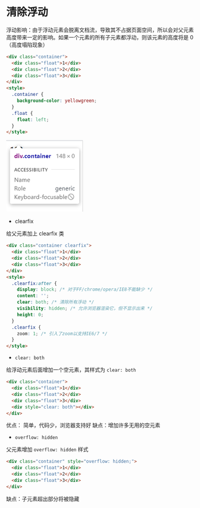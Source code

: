 # 清除浮动

浮动影响：由于浮动元素会脱离文档流，导致其不占据页面空间，所以会对父元素高度带来一定的影响。如果一个元素的所有子元素都浮动，则该元素的高度将是 0（高度塌陷现象）

```html
<div class="container">
  <div class="float">1</div>
  <div class="float">2</div>
  <div class="float">3</div>
</div>
<style>
  .container {
    background-color: yellowgreen;
  }
  .float {
    float: left;
  }
</style>
```

![float](../images/float.png)

- clearfix

给父元素加上 clearfix 类

```html
<div class="container clearfix">
  <div class="float">1</div>
  <div class="float">2</div>
  <div class="float">3</div>
</div>
<style>
  .clearfix:after {
    display: block; /* 对于FF/chrome/opera/IE8不能缺少 */
    content: '';
    clear: both; /* 清除所有浮动 */
    visibility: hidden; /* 允许浏览器渲染它，但不显示出来 */
    height: 0;
  }
  .clearfix {
    zoom: 1; /* 引入了zoom以支持IE6/7 */
  }
</style>
```

- `clear: both`

给浮动元素后面增加一个空元素，其样式为 `clear: both`

```html
<div class="container">
  <div class="float">1</div>
  <div class="float">2</div>
  <div class="float">3</div>
  <div style="clear: both"></div>
</div>
```

优点： 简单，代码少，浏览器支持好
缺点：增加许多无用的空元素

- `overflow: hidden`

父元素增加 `overflow: hidden` 样式

```html
<div class="container" style="overflow: hidden;">
  <div class="float">1</div>
  <div class="float">2</div>
  <div class="float">3</div>
</div>
```

缺点：子元素超出部分将被隐藏
